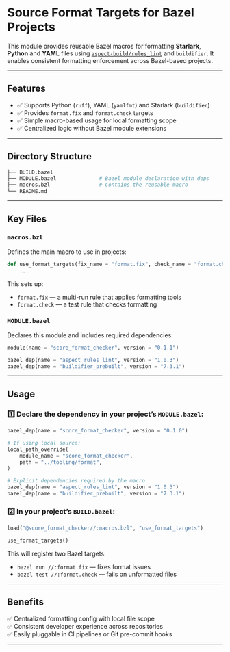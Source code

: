 
# Source Format Targets for Bazel Projects

This module provides reusable Bazel macros for formatting **Starlark**, **Python** and **YAML** files 
using [`aspect-build/rules_lint`](https://github.com/aspect-build/rules_lint) and `buildifier`. It enables 
consistent formatting enforcement across Bazel-based projects.

---

## Features

- ✅ Supports Python (`ruff`), YAML (`yamlfmt`) and Starlark (`buildifier`)
- ✅ Provides `format.fix` and `format.check` targets
- ✅ Simple macro-based usage for local formatting scope
- ✅ Centralized logic without Bazel module extensions

---

## Directory Structure

```bash
├── BUILD.bazel               
├── MODULE.bazel              # Bazel module declaration with deps
├── macros.bzl                # Contains the reusable macro
└── README.md
```

---

## Key Files

### `macros.bzl`

Defines the main macro to use in projects:

```python
def use_format_targets(fix_name = "format.fix", check_name = "format.check"):
    ...
```

This sets up:

- `format.fix` — a multi-run rule that applies formatting tools
- `format.check` — a test rule that checks formatting

### `MODULE.bazel`

Declares this module and includes required dependencies:

```python
module(name = "score_format_checker", version = "0.1.1")

bazel_dep(name = "aspect_rules_lint", version = "1.0.3")
bazel_dep(name = "buildifier_prebuilt", version = "7.3.1")
```

---

## Usage

### 1️⃣ Declare the dependency in your project’s `MODULE.bazel`:

```python
bazel_dep(name = "score_format_checker", version = "0.1.0")

# If using local source:
local_path_override(
    module_name = "score_format_checker",
    path = "../tooling/format",
)

# Explicit dependencies required by the macro
bazel_dep(name = "aspect_rules_lint", version = "1.0.3")
bazel_dep(name = "buildifier_prebuilt", version = "7.3.1")
```

### 2️⃣ In your project’s `BUILD.bazel`:

```python
load("@score_format_checker//:macros.bzl", "use_format_targets")

use_format_targets()
```

This will register two Bazel targets:

- `bazel run //:format.fix` — fixes format issues
- `bazel test //:format.check` — fails on unformatted files

---

## Benefits

✅ Centralized formatting config with local file scope  
✅ Consistent developer experience across repositories  
✅ Easily pluggable in CI pipelines or Git pre-commit hooks

---